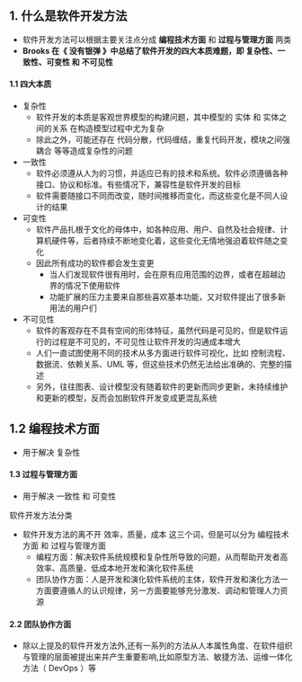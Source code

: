 ## 1. 什么是软件开发方法

- 软件开发方法可以根据主要关注点分成 **编程技术方面** 和 **过程与管理方面** 两类
- **Brooks 在《 没有银弹 》中总结了软件开发的四大本质难题，即 复杂性、一致性、可变性 和 不可见性**

#### 1.1 四大本质

- 复杂性
  - 软件开发的本质是客观世界模型的构建问题，其中模型的 实体 和 实体之间的关系 在构造模型过程中尤为复杂
  - 除此之外，可能还存在 代码分散，代码缠结，重复代码开发，模块之间强耦合 等等造成复杂性的问题
- 一致性
  - 软件必须遵从人为的习惯，并适应已有的技术和系统。软件必须遵循各种接口、协议和标准。有些情况下，兼容性是软件开发的目标
  - 软件需要随接口不同而改变，随时间推移而变化，而这些变化是不同人设计的结果
- 可变性
  - 软件产品扎根于文化的母体中，如各种应用、用户、自然及社会规律、计算机硬件等，后者持续不断地变化着，这些变化无情地强迫着软件随之变化
  - 因此所有成功的软件都会发生变更
    - 当人们发现软件很有用时，会在原有应用范围的边界，或者在超越边界的情况下使用软件
    - 功能扩展的压力主要来自那些喜欢基本功能，又对软件提出了很多新用法的用户们
- 不可见性
  - 软件的客观存在不具有空间的形体特征，虽然代码是可见的，但是软件运行的过程是不可见的，不可见性让软件开发的沟通成本增大
  - 人们一直试图使用不同的技术从多方面进行软件可视化，比如 控制流程、数据流、依赖关系、UML 等，但这些技术仍然无法给出准确的、完整的描述
  - 另外，往往图表、设计模型没有随着软件的更新而同步更新，未持续维护和更新的模型，反而会加剧软件开发变成更混乱系统

## 1.2 编程技术方面

- 用于解决 复杂性

#### 1.3 过程与管理方面

- 用于解决 一致性 和 可变性

软件开发方法分类

- 软件开发方法的离不开 效率，质量，成本 这三个词，但是可以分为 编程技术方面 和 过程与管理方面
  - 编程方面：解决软件系统规模和复杂性所导致的问题，从而帮助开发者高效率、高质量、低成本地开发和演化软件系统
  - 团队协作方面：人是开发和演化软件系统的主体，软件开发和演化方法一方面要遵循人的认识规律，另一方面要能够充分激发、调动和管理人力资源

#### 2.2 团队协作方面

- 除以上提及的软件开发方法外,还有一系列的方法从人本属性角度、在软件组织与管理的层面被提出来并产生重要影响,比如原型方法、敏捷方法、运维一体化方法（ DevOps ）等
